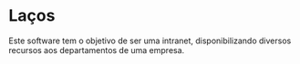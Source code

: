 Laços
=====

Este software tem o objetivo de ser uma intranet, disponibilizando diversos recursos aos departamentos de uma empresa.
